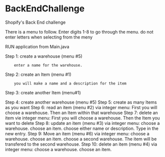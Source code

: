 # BackEndChallenge
Shopify's Back End challenge

There is a menu to follow. 
Enter digits 1-8 to go through the menu.
do not enter letters when selecting from the meny

RUN application from Main.java

Step 1: create a warehouse (menu #5)

        enter a name for the warehouse.
        
Step 2: create an Item (menu #1)

        you will make a name and a description for the item
        
Step 3: create another Item (menu#1)

Step 4: create another warehouse (menu #5)
Step 5: create as many Items as you want
Step 6: read an item (menu #2)
        via integer menu: First you will choose a warehouse. Then an Item within that warehouse
Step 7: delete an item
        vie integer menu: First you will choose a warehouse. Then the Item you want to delete
Step 8: update an item (menu #3)
        via integer menu: choose a warehouse. choose an item. choose either name or description. Type in the new entry.
Step 9: Move an item (menu #6)
        via integer menu: choose a warehouse. choose an item. choose a second warehouse. The item will be transfered to the second warehouse.
Step 10: delete an item (menu #4)
        via integer menu: choose a warehouse. choose an item.
